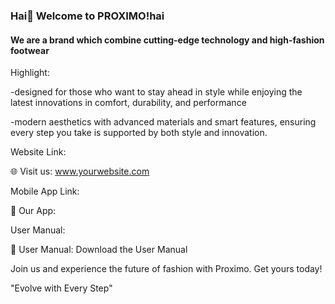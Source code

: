 ### Hai👋 Welcome to PROXIMO!hai
#### We are a brand which combine cutting-edge technology and high-fashion footwear

Highlight:

-designed for those who want to stay ahead in style while enjoying the latest innovations in comfort, durability, and performance

-modern aesthetics with advanced materials and smart features, ensuring every step you take is supported by both style and innovation.

Website Link:

🌐 Visit us: www.yourwebsite.com

Mobile App Link:

📲  Our App:

User Manual:

📘 User Manual: Download the User Manual

Join us and experience the future of fashion with Proximo. Get yours today!

"Evolve with Every Step"
